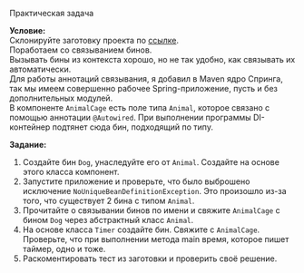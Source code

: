 Практическая задача

**Условие:**  
Склонируйте заготовку проекта по [ссылке](https://github.com/KataAcademy/PP_2_1_3_SpringBeans).  
Поработаем со связыванием бинов.  
Вызывать бины из контекста хорошо, но не так удобно, как связывать их автоматически.  
Для работы аннотаций связывания, я добавил в Maven ядро Cпринга, так мы имеем совершенно рабочее Spring-приложение, пусть и без дополнительных модулей.  
В компоненте `AnimalCage` есть поле типа `Animal`, которое связано с помощью аннотации `@Autowired`. При выполнении программы DI-контейнер подтянет сюда бин, подходящий по типу.

**Задание:**
1) Создайте бин `Dog`, унаследуйте его от `Animal`. Создайте на основе этого класса компонент.
2) Запустите приложение и проверьте, что было выброшено исключение `NoUniqueBeanDefinitionException`. Это произошло из-за того, что существует 2 бина с типом `Animal`.
3) Прочитайте о связывании бинов по имени и свяжите `AnimalCage` c бином `Dog` через абстрактный класс `Animal`.
4) На основе класса `Timer` создайте бин. Свяжите с `AnimalCage`. Проверьте, что при выполнении метода main время, которое пишет таймер, одно и тоже.
5) Раскоментировать тест из заготовки и проверить своё решение.
